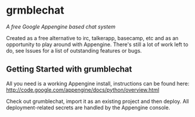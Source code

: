 # grmblechat 

*A free Google Appengine based chat system*

Created as a free alternative to irc, talkerapp, basecamp, etc and as an opportunity to play around with Appengine. There's still a lot of work left to do, see Issues for a list of outstanding features or bugs.

## Getting Started with grumblechat 

All you need is a working Appengine install, instructions can be found here:
http://code.google.com/appengine/docs/python/overview.html

Check out grumblechat, import it as an existing project and then deploy. All deployment-related secrets are handled by the Appengine console.


